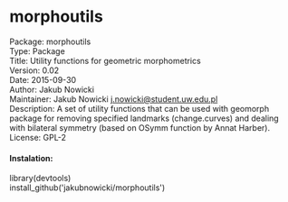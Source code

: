 # **morphoutils**

Package: morphoutils  
Type: Package  
Title: Utility functions for geometric morphometrics  
Version: 0.02  
Date: 2015-09-30  
Author: Jakub Nowicki  
Maintainer: Jakub Nowicki <j.nowicki@student.uw.edu.pl>  
Description: A set of utility functions that can be used with geomorph package for removing specified landmarks (change.curves) and dealing with bilateral symmetry (based on OSymm function by Annat Harber).  
License: GPL-2  

#### **Instalation:**
library(devtools)  
install_github('jakubnowicki/morphoutils')

